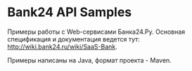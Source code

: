 Bank24 API Samples
===

Примеры работы с Web-сервисами Банка24.Ру. Основная спецификация и документация
ведется тут: http://wiki.bank24.ru/wiki/SaaS-Bank.

Примеры написаны на Java, формат проекта - Maven.